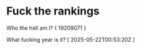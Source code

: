 # Fuck the rankings

Who the hell am I?
{ 19209071 }

What fucking year is it?
[ 2025-05-22T00:53:20Z ]

